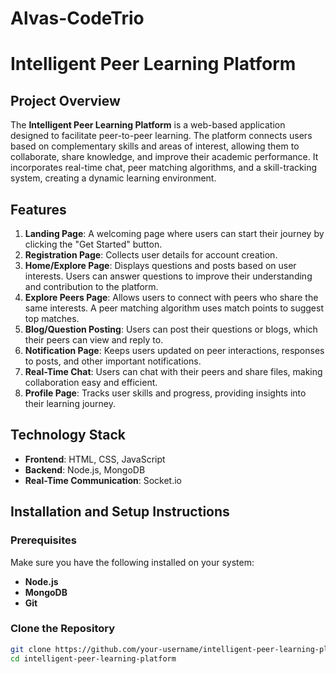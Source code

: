 # Alvas-CodeTrio
# **Intelligent Peer Learning Platform**

## **Project Overview**
The **Intelligent Peer Learning Platform** is a web-based application designed to facilitate peer-to-peer learning. The platform connects users based on complementary skills and areas of interest, allowing them to collaborate, share knowledge, and improve their academic performance. It incorporates real-time chat, peer matching algorithms, and a skill-tracking system, creating a dynamic learning environment.

## **Features**
1. **Landing Page**: A welcoming page where users can start their journey by clicking the "Get Started" button.
2. **Registration Page**: Collects user details for account creation.
3. **Home/Explore Page**: Displays questions and posts based on user interests. Users can answer questions to improve their understanding and contribution to the platform.
4. **Explore Peers Page**: Allows users to connect with peers who share the same interests. A peer matching algorithm uses match points to suggest top matches.
5. **Blog/Question Posting**: Users can post their questions or blogs, which their peers can view and reply to.
6. **Notification Page**: Keeps users updated on peer interactions, responses to posts, and other important notifications.
7. **Real-Time Chat**: Users can chat with their peers and share files, making collaboration easy and efficient.
8. **Profile Page**: Tracks user skills and progress, providing insights into their learning journey.

## **Technology Stack**
- **Frontend**: HTML, CSS, JavaScript
- **Backend**: Node.js, MongoDB
- **Real-Time Communication**: Socket.io

## **Installation and Setup Instructions**

### **Prerequisites**
Make sure you have the following installed on your system:
- **Node.js**
- **MongoDB**
- **Git**

### **Clone the Repository**
```bash
git clone https://github.com/your-username/intelligent-peer-learning-platform.git
cd intelligent-peer-learning-platform
